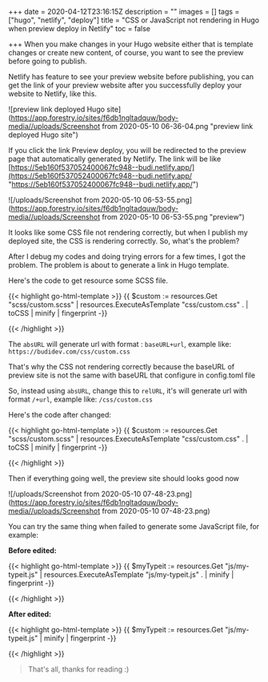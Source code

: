 +++
date = 2020-04-12T23:16:15Z
description = ""
images = []
tags = ["hugo", "netlify", "deploy"]
title = "CSS or JavaScript not rendering in Hugo when preview deploy in Netlify"
toc = false

+++
When you make changes in your Hugo website either that is template changes or create new content, of course, you want to see the preview before going to publish.

Netlify has feature to see your preview website before publishing, you can get the link of your preview website after you successfully deploy your website to Netlify, like this.

![preview link deployed Hugo site](https://app.forestry.io/sites/f6db1ngltadquw/body-media//uploads/Screenshot from 2020-05-10 06-36-04.png "preview link deployed Hugo site")

If you click the link Preview deploy, you will be redirected to the preview page that automatically generated by Netlify. The link will be like [https://5eb160f537052400067fc948--budi.netlify.app/](https://5eb160f537052400067fc948--budi.netlify.app/ "https://5eb160f537052400067fc948--budi.netlify.app/")

![/uploads/Screenshot from 2020-05-10 06-53-55.png](https://app.forestry.io/sites/f6db1ngltadquw/body-media//uploads/Screenshot from 2020-05-10 06-53-55.png "preview")

It looks like some CSS file not rendering correctly, but when I publish my deployed site, the CSS is rendering correctly. So, what's the problem?

After I debug my codes and doing trying errors for a few times, I got the problem. The problem is about to generate a link in Hugo template.

Here's the code to get resource some SCSS file.

{{< highlight go-html-template >}}
{{ $custom := resources.Get "scss/custom.scss" | resources.ExecuteAsTemplate "css/custom.css" . | toCSS | minify | fingerprint -}}
<link rel="stylesheet" href="{{ $custom.Permalink | absURL  }}" {{ printf "integrity=%q" $custom.Data.Integrity | safeHTMLAttr }} crossorigin="anonymous">
{{< /highlight >}}

The `absURL` will generate url with format : `baseURL+url`, example like: `https://budidev.com/css/custom.css`

That's why the CSS not rendering correctly because the baseURL of preview site is not the same with baseURL that configure in config.toml file

So, instead using `absURL`, change this to `relURL`, it's will generate url with format `/+url`, example like: `/css/custom.css`

Here's the code after changed:

{{< highlight go-html-template >}}
{{ $custom := resources.Get "scss/custom.scss" | resources.ExecuteAsTemplate "css/custom.css" . | toCSS | minify | fingerprint -}}
<link rel="stylesheet" href="{{ $custom.Permalink | relURL  }}" {{ printf "integrity=%q" $custom.Data.Integrity | safeHTMLAttr }} crossorigin="anonymous">
{{< /highlight >}}

Then if everything going well, the preview site should looks good now

![/uploads/Screenshot from 2020-05-10 07-48-23.png](https://app.forestry.io/sites/f6db1ngltadquw/body-media//uploads/Screenshot from 2020-05-10 07-48-23.png)

You can try the same thing when failed to generate some JavaScript file, for example:

**Before edited:**

{{< highlight go-html-template >}}
{{ $myTypeit := resources.Get "js/my-typeit.js" | resources.ExecuteAsTemplate "js/my-typeit.js" . | minify | fingerprint -}}
<script src="{{ $myTypeit.Permalink }}" {{ printf "integrity=%q" $myTypeit.Data.Integrity | safeHTMLAttr }} crossorigin="anonymous"></script>
{{< /highlight >}}

**After edited:**

{{< highlight go-html-template >}}
{{ $myTypeit := resources.Get "js/my-typeit.js" | minify | fingerprint -}}
<script src="{{ $myTypeit.Permalink | relURL }}" {{ printf "integrity=%q" $myTypeit.Data.Integrity | safeHTMLAttr }} crossorigin="anonymous"></script>
{{< /highlight >}}

> That's all, thanks for reading :)